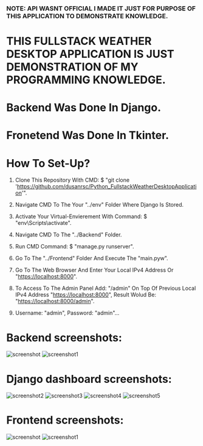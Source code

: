 ### NOTE: API WASNT OFFICIAL I MADE IT JUST FOR PURPOSE OF THIS APPLICATION TO DEMONSTRATE KNOWLEDGE.
# THIS FULLSTACK WEATHER DESKTOP APPLICATION IS JUST DEMONSTRATION OF MY PROGRAMMING KNOWLEDGE.

# Backend Was Done In Django.
# Fronetend Was Done In Tkinter.

# How To Set-Up?
1) Clone This Repository With CMD: $ "git clone 'https://github.com/dusanrsc/Python_FullstackWeatherDesktopApplication'".
2) Navigate CMD To The Your "../env" Folder Where Django Is Stored.
3) Activate Your Virtual-Envierement With Command: $ "env\Scripts\activate".
4) Navigate CMD To The "../Backend" Folder.
5) Run CMD Command: $ "manage.py runserver".
6) Go To The "../Frontend" Folder And Execute The "main.pyw".

7) Go To The Web Browser And Enter Your Local IPv4 Address Or "[https://localhost:8000](http://localhost:8000/)".
8) To Access To The Admin Panel Add: "/admin" On Top Of Previous Local IPv4 Address "[https://localhost:8000](http://localhost:8000/)", Result Wolud Be: "[https://localhost:8000/admin](http://127.0.0.1:8000/admin/)".
9) Username: "admin", Password: "admin"...

# Backend screenshots:
![screenshot](https://github.com/user-attachments/assets/bfa76d10-ea0b-4306-ba88-24602cea178b)
![screenshot1](https://github.com/user-attachments/assets/28ddecfe-aa63-4562-938d-e0ecaa07b5b2)

# Django dashboard screenshots:
![screenshot2](https://github.com/user-attachments/assets/bcf0a95c-e077-47f6-9016-dcc69cf57835)
![screenshot3](https://github.com/user-attachments/assets/ca89419c-c2f1-4fea-9454-5b8c65da17b4)
![screenshot4](https://github.com/user-attachments/assets/020eb4aa-8c4d-4253-bcc5-fc3aea26fc5d)
![screenshot5](https://github.com/user-attachments/assets/8317be88-338d-4ddc-8e01-5c37d0bf9780)

# Frontend screenshots:
![screenshot](https://github.com/user-attachments/assets/662030ff-bbd1-4322-886c-23bfb50f1ed8)
![screenshot1](https://github.com/user-attachments/assets/04041615-655c-4fde-a938-54ff2a81b78e)
